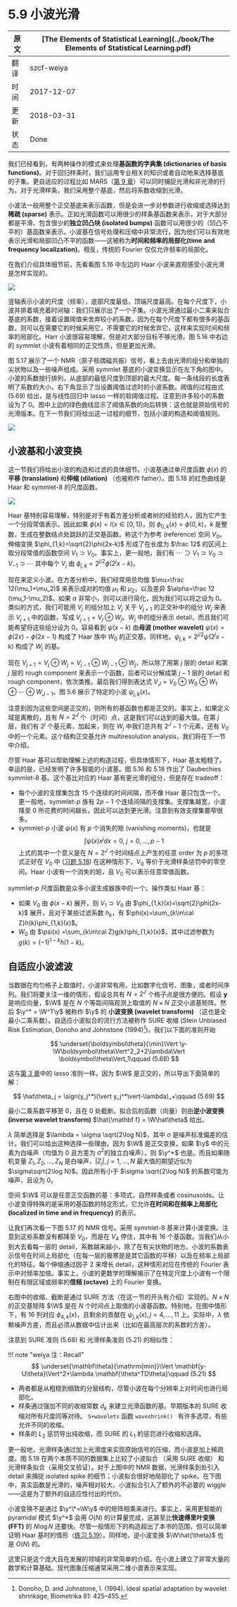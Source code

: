 # 5.9 小波光滑

| 原文   | [The Elements of Statistical Learning](../book/The Elements of Statistical Learning.pdf) |
| ---- | ---------------------------------------- |
| 翻译   | szcf-weiya                               |
| 时间   | 2017-12-07                               |
| 更新 | 2018-03-31|
| 状态 | Done|

我们已经看到，有两种操作的模式来处理**基函数的字典集 (dictionaries of basis functions)**。对于回归样条时，我们运用专业相关的知识或者自动地来选择基底的子集。更自适应的过程比如 MARS（[第 9 章](../09-Additive-Models-Trees-and-Related-Methods/9.0-Introduction/index.html)）可以同时捕捉光滑和非光滑的行为。对于光滑样条，我们采用整个基底，然后将系数收缩到光滑。

小波法一般用整个正交基底来表示函数，但是会进一步对参数进行收缩或选择达到**稀疏 (sparse)** 表示。正如光滑函数可以用很少的样条基函数来表示，对于大部分都是平滑、包含很少的**独立凹凸块 (isolated bumps)** 函数可以用很少的（凹凸不平的）基函数来表示。小波基在信号处理和压缩中非常流行，因为他们可以有效地表示光滑和局部凹凸不平的函数——这被称为**时间和频率的局部化(time and frequency localization)**。相反，传统的 Fourier 仅仅允许频率的局部化。

在我们介绍具体细节前，先看看图 5.16 中左边的 Haar 小波来直观感受小波光滑是怎样实现的。

![](../img/05/fig5.16.png)

竖轴表示小波的尺度（频率），底部尺度最低，顶端尺度最高。在每个尺度下，小波并排着填充着时间轴：我们只展示出了一个子集。小波光滑通过最小二乘来拟合基底的系数，接着设置阈值来舍弃较小的系数。因为在每个尺度下都有很多的基函数，则可以在需要它的时候采用它，不需要它的时候舍弃它，这样来实现时间和频率的局部化。Harr 小波很容易理解，但是对大部分目标不够光滑。图 5.16 中右边的 symmlet 小波有着相同的正交性质，但是更加光滑。

图 5.17 展示了一个 NMR（原子核偶磁共振）信号，看上去由光滑的组分和单独的尖状物以及一些噪声组成。采用 symmlet 基底的小波变换显示在左下角的图中。小波的系数按行排列，从底部的最低尺度到顶部的最大尺度。每一条线段的长度表明了系数的大小。右下角显示了当设置阈值过滤时的小波系数。阈值的过程由式 (5.69) 给出，是与线性回归中 lasso 一样的软阈值过程。注意到许多较小的系数设为了 0。图中上边的绿色曲线显示了阈值系数的向后转换：这也就是原始信号的光滑版本。在下一节我们将给出这一过程的细节，包括小波的构造和阈值规则。

![](../img/05/fig5.17.png)

## 小波基和小波变换

这一节我们将给出小波的构造和过滤的具体细节。小波基通过单尺度函数 $\phi(x)$ 的**平移 (translation)** 和**伸缩 (dilation)** （也被称作 father）。图 5.18 的红色曲线是 Haar 和 symmlet-8 的尺度函数。

![](../img/05/fig5.18.png)

Haar 基特别容易理解，特别是对于有着方差分析或者树的经验的人，因为它产生一个分段常值表示。因此如果 $\phi(x) = I(x\in [0,1])$，则 $\phi_{0,k}(x)=\phi(0,k)$，$k$ 是整数，生成在整数结点处跳跃的正交基函数。称这个为参考 (reference) 空间 $V_0$。伸缩变换 $\phi_{1,k}=\sqrt{2}\phi(2x-k)$ 形成了在长度为 $\frac 12$ 的区间上取分段常值的函数空间 $V_1\supset V_0$。事实上，更一般地，我们有 $\cdots\supset V_1\supset V_0\supset V_{-1}\supset \cdots$ 其中每个 $V_j$ 由 $\phi_{j,k}=2^{j/2}\phi(2^jx-k)$。

现在来定义小波。在方差分析中，我们经常用总均值 $\mu=\frac 12(\mu_1+\mu_2)$ 来表示成对的均值 $\mu_1$ 和 $\mu_2$，以及差异 $\alpha=\frac 12 (\mu_1-\mu_2)$。如果 $\alpha$ 非常小，则可以进行简化，因为我们可以将之设为 0。类似的方式，我们可能用 $V_j$ 的组分加上 $V_j$ 关于 $V_{j+1}$ 的正交补中的组分 $W_j$ 来表示 $V_{j+1}$ 中的函数，写成 $V_{j+1} = V_j\oplus W_j$。$W_j$ 中的组分表示 detail，而且我们可能希望将这些组分设为 0。容易看到 $\psi (x-k)$ 由**母波 (mother wavelet)** $\psi(x) = \phi(2x)-\phi(2x-1)$ 构成了 Haar 族中 $W_0$ 的正交基。同样地，$\psi_{j,k}=2^{j/2}\psi(2^jx-k)$ 构成了 $W_j$ 的基。

现在 $V_{j+1}=V_j\oplus W_j=V_{j-1}\oplus W_{j-1}\oplus W_j$，所以除了用第 $j$ 层的 detail 和第 $j$ 层的 rough component 来表示一个函数，后者可以分解成第 $j-1$ 层的 detail 和 rough component，依次类推。最后我们得到表达式 $V_J=V_0\oplus W_0\oplus W_1\oplus \cdots\oplus W_{J-1}$。图 5.6 展示了特定的小波 $\psi_{j,k}(x)$。

注意到因为这些空间是正交的，则所有的基函数也都是正交的。事实上，如果定义域是离散的，且有 $N=2^J$ 个（时间）点，这是我们可以达到的最大值。在第 $j$ 层，我们有 $2^j$ 个基元素，加起来，则在 $W_j$ 中我们总共有 $2^J-1$ 个元素，还有 $V_0$ 中的一个元素。这个结构正交基允许 multiresolution analysis，我们将在下一节中介绍。

尽管 Haar 基可以帮助理解上述的构造过程，但具体情形下，Haar 基太粗糙了。幸运的是，已经发明了许多智能的小波基。图 5.16 和 5.18 作出了 Daubechies symmlet-8 基。这个基比对应的 Haar 基有更光滑的组分，但是存在 tradeoff：

- 每个小波的支撑集包含 15 个连续的时间间隔，而不像 Haar 基只包含一个。更一般地，symmlet-$p$ 族有 $2p-1$ 个连续间隔的支撑集。支撑集越宽，小波降至 0 所花费的时间越长，因此可以达到更光滑。注意到有效支撑集要窄很多。
- symmlet-$p$ 小波 $\psi(x)$ 有 $p$ 个消失的矩 (vanishing moments)，也就是
$$
\int\psi (x)x^jdx=0,\; j=0,\ldots, p-1
$$
上式的其中一个意义是在 $N=2^J$ 个时间结点上产生的任意 order 为 $p$ 的多项式正好在 $V_0$ 中 ([习题 5.18](https://github.com/szcf-weiya/ESL-CN/issues/115)) 在这种情形下，$V_0$ 等价于光滑样条惩罚中的零空间。Haar 小波有一个消失的矩，且 $V_0$ 可以表示任意常值函数。

symmlet-$p$ 尺度函数是众多小波生成器族中的一个。操作类似 Haar 基：

- 如果 $V_0$ 由 $\phi(x-k)$ 展开，则 $V_1\supset V_0$ 由 $\phi_{1,k}(x)=\sqrt{2}\phi(2x-k)$ 展开，且对于某些过滤系数 $h_k$，有 $\phi(x)=\sum_{k\in\cal Z}h(k)\phi_{1,k}(x)$。
- $W_0$ 由 $\psi(x) =\sum_{k\in\cal Z}g(k)\phi_{1,k}(x)$，其中过滤参数为 $g(k)=(-1)^{1-k}h(1-k)$。

## 自适应小波滤波

当数据在均匀格子上取值时，小波非常有用，比如数字化信号、图象，或者时间序列。我们将要关注一维的情形，假设总共有 $N=2^J$ 个格子点是很方便的。假设 $\mathbf y$ 是响应向量，$\W$ 是在 $N$ 个等距间隔观测上取值的 $N\times N$ 正交小波基矩阵。然后 $\y^* = \W^T\y$ 被称作 $\y$ 的 **小波变换 (wavelet transform)** （这也是全最小二乘系数）。自适应小波拟合的流行方法被称作 SURE 收缩 (Stein Unbiased Risk Estimation, Donoho and Johnstone (1994)[^1])。我们以下面的准则开始

$$
\underset{\boldsymbol\theta}{\min}\Vert \y-\W\boldsymbol\theta\Vert^2_2+2\lambda\Vert \boldsymbol\theta\Vert_1\qquad (5.68)
$$

这与[第 3 章](../03-Linear-Methods-for-Regression/3.4-Shrinkage-Methods/index.html)中的 lasso 准则一样。因为 $\W$ 是正交的，所以导出下面简单的解：

$$
\hat\theta_j = \sign(y_j^*)(\vert y_j^*\vert-\lambda)_+\qquad (5.69)
$$

最小二乘系数平移至 0，且在 0 处截断。拟合后的函数（向量）则由**逆小波变换 (inverse wavelet transform)** $\hat{\mathbf f} = \W\hat\theta$ 给出。

$\lambda$ 简单选择是 $\lambda = \sigma \sqrt{2\log N}$，其中 $\sigma$ 是噪声标准偏差的估计。我们可以给出这种选择一些理由。因为 $\W$ 是正交变换，如果 $\y$ 中的元素为白噪声（均值为 0 且方差为 $\sigma^2$的独立白噪声），则 $\y^*$ 也是。而且如果随机变量 $Z_1,Z_2,\ldots,Z_N$ 是白噪声，$\vert Z_j\vert, j=1,\ldots, N$ 最大值的期望近似为 $\sigma\sqrt{2\log N}$。因此所有小于 $\sigma \sqrt{2\log N}$ 的系数可能为噪声，且设为 0。

空间 $\W$ 可以是任意正交函数的基：多项式，自然样条或者 cosinusoids。让小波变得特殊的是采用的基函数的特定形式，它允许**在时间和在频率上局部化 (localized in time and in frequency)** 的表示。

让我们再次看一下图 5.17 的 NMR 信号。采用 symmlet-8 基来计算小波变换。注意到这些系数没有都降至 $V_0$，而是在 $V_4$ 停住，其中有 16 个基函数。当我们从小到大去看每一层的 detail，系数越来越小，除了在有尖状物的地方。小波的系数表示信号在时间上局部化（在每一层的极寒是是其它函数的平移）以及在频率上局部化的特征。每个伸缩通过因子 2 来增长 detail，这种情形对应在传统的 Fourier 表示中对频率加倍。事实上，小波的更数学的理解揭示了在特定尺度上小波有一个限制在有限区域或频率的**信频 (octave)** 上的 Fourier 变换。

右图中的收缩、截断是通过 SURE 方法（在这一节的开头有介绍）实现的。$N\times N$ 的正交基矩阵 $\W$ 是在 $N$ 个时间点上取值的小波基函数。特别地，在图中情形下，有 16 列对应 $\phi_{4,k}(x)$，且剩余的贡献在 $\psi_{j,k}(x), j=4,\ldots,11$ 上。实际中，$\lambda$ 依赖噪声方差，而且必须从数据中估计出来（比如在最高层次的系数的方差）。

注意到 SURE 准则 (5.68) 和 光滑样条准则 (5.21) 的相似性：

!!! note "weiya 注：Recall"
    $$
    \underset{\mathbf\theta}{\mathrm{min}}\Vert \mathbf{y-U\theta}\Vert^2+\lambda \mathbf{\theta^TD\theta}\qquad (5.21)
    $$

- 两者都是从粗糙到细致的分层结构，尽管小波在每个分辨率上对时间也进行局部化。
- 样条通过强加不同的收缩常数 $d_k$ 来建立光滑函数的基。早期版本的 SURE 收缩对所有尺度同等对待。 `S+wavelets` 函数 `waveshrink() ` 有许多选项，有些允许不同的收缩。
- 样条的 $L_2$ 惩罚导出纯收缩，而 SURE 的 $L_1$ 的惩罚进行收缩和选择。

更一般地，光滑样条通过加上光滑度来实现原始信号的压缩，而小波是加上稀疏度。图 5.19 在两个本质不同的数据集上比较了小波拟合 （采用 SURE 收缩） 和光滑样条拟合（采用交叉验证）。对于上图中的 NMR 数据，光滑样条到处引入 detail 来捕捉 isolated spike 的细节；小波拟合很好地局部化了 spike。在下图中，真实函数是光滑的，噪声相对较大、小波拟合引入了额外的不必要的 wiggle——这是为了额外的自适应性付出的代价。

小波变换不是通过 $\y^\*=\W\y$ 中的矩阵相乘来进行。事实上，采用更智能的 pyramidal 模式 $\y^*$ 会用 $O(N)$ 的计算量完成，这甚至比**快速傅里叶变换 (FFT)** 的 $N\log N$ 还要快。尽管一般情形下的构造超出了本书的范围，但可以简单证明 Haar 基时的情形（[练习 5.19](https://github.com/szcf-weiya/ESL-CN/issues/116)）。同样地，逆小波变换 $\W\hat{\theta}$ 也是 $O(N)$ 的。

这里只是这个庞大且在发展的领域的非常简单的介绍。在小波上建立了非常大量的数学和计算基础。现代图象压缩通常采用二维小波表示来实现。

[^1]: Donoho, D. and Johnstone, I. (1994). Ideal spatial adaptation by wavelet shrinkage, Biometrika 81: 425–455.
